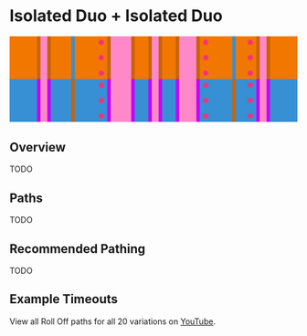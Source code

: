 # Isolated Duo + Isolated Duo

![Easy 4 + Easy 4](../images/variations/isolated-duo-isolated-duo.jpg)

## Overview

TODO

## Paths

TODO

## Recommended Pathing

TODO

## Example Timeouts

View all Roll Off paths for all 20 variations on [YouTube](https://www.youtube.com/playlist?list=PLG_QNSp9ZgJLWYSNl4vY26VJCZeOQHO1F).
